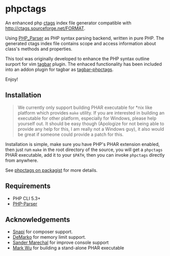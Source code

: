 phpctags
========

An enhanced php [ctags](http://ctags.sourceforge.net/) index file generator
compatible with http://ctags.sourceforge.net/FORMAT.

Using [PHP_Parser](https://github.com/nikic/PHP-Parser) as PHP syntax parsing
backend, written in pure PHP. The generated ctags index file contains scope
and access information about class's methods and properties.

This tool was originally developed to enhance the PHP syntax outline surport
for vim [tagbar](http://majutsushi.github.com/tagbar/) plugin. The enhaced
functionality has been included into an addon plugin for tagbar as
[tagbar-phpctags](https://github.com/techlivezheng/tagbar-phpctags).

Enjoy!

Installation
------------

> We currently only support building PHAR executable for \*nix like platform
which provides `make` utility. If you are interested in building an executable
for other platform, especially for Windows, please help yourself out. It
should be easy though (Apologize for not being able to provide any help for
this, I am really not a Windows guy), it also would be great if someone could
provide a patch for this.

Installation is simple, make sure you have PHP's PHAR extension enabled, then
just run `make` in the root directory of the source, you will get a `phpctags`
PHAR executable, add it to your `$PATH`, then you can invoke `phpctags`
directly from anywhere.

See [phpctags on packagist](http://packagist.org/packages/techlivezheng/phpctags)
for more details.

Requirements
------------

* PHP CLI 5.3+
* [PHP-Parser](https://github.com/nikic/PHP-Parser)

Acknowledgements
----------------

* [Snapi](https://github.com/sanpii) for composer support.
* [DeMarko](https://github.com/DeMarko) for memory limit support.
* [Sander Marechal](https://github.com/sandermarechal) for improve console support
* [Mark Wu](https://github.com/markwu) for building a stand-alone PHAR executable
